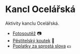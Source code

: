 # Kancl Ocelářská

Aktivity kanclu Ocelářská.

* [Fotosoutěž](docs/foto.md) :camera:
* [Pěstitelský koutek](docs/micurin.md) :seedling:
* [Poplatky za sprostá slova](docs/bad_words.md) :dollar:
